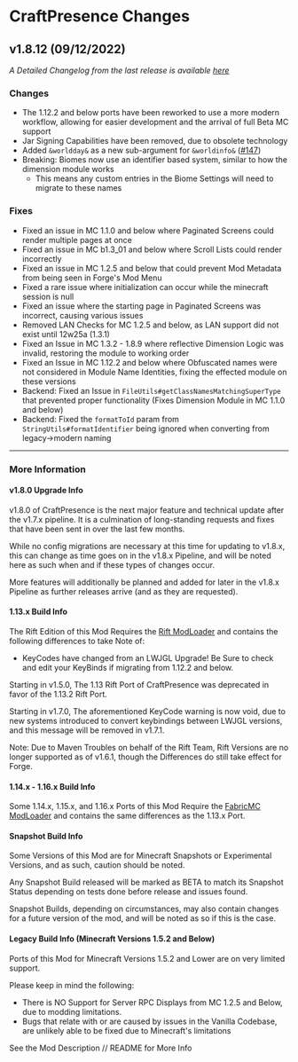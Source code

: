 # CraftPresence Changes

## v1.8.12 (09/12/2022)

_A Detailed Changelog from the last release is available [here](https://gitlab.com/CDAGaming/CraftPresence/-/compare/release%2Fv1.8.11...release%2Fv1.8.12)_

### Changes

*   The 1.12.2 and below ports have been reworked to use a more modern workflow, allowing for easier development and the arrival of full Beta MC support
*   Jar Signing Capabilities have been removed, due to obsolete technology
*   Added `&worldday&` as a new sub-argument for `&worldinfo&` ([#147](https://gitlab.com/CDAGaming/CraftPresence/-/issues/147))
*   Breaking: Biomes now use an identifier based system, similar to how the dimension module works
    *   This means any custom entries in the Biome Settings will need to migrate to these names

### Fixes

*   Fixed an issue in MC 1.1.0 and below where Paginated Screens could render multiple pages at once
*   Fixed an issue in MC b1.3_01 and below where Scroll Lists could render incorrectly
*   Fixed an issue in MC 1.2.5 and below that could prevent Mod Metadata from being seen in Forge's Mod Menu
*   Fixed a rare issue where initialization can occur while the minecraft session is null
*   Fixed an issue where the starting page in Paginated Screens was incorrect, causing various issues
*   Removed LAN Checks for MC 1.2.5 and below, as LAN support did not exist until 12w25a (1.3.1)
*   Fixed an Issue in MC 1.3.2 - 1.8.9 where reflective Dimension Logic was invalid, restoring the module to working order
*   Fixed an Issue in MC 1.12.2 and below where Obfuscated names were not considered in Module Name Identities, fixing the effected module on these versions
*   Backend: Fixed an Issue in `FileUtils#getClassNamesMatchingSuperType` that prevented proper functionality (Fixes Dimension Module in MC 1.1.0 and below)
*   Backend: Fixed the `formatToId` param from `StringUtils#formatIdentifier` being ignored when converting from legacy->modern naming

___

### More Information

#### v1.8.0 Upgrade Info

v1.8.0 of CraftPresence is the next major feature and technical update after the v1.7.x pipeline.
It is a culmination of long-standing requests and fixes that have been sent in over the last few months.

While no config migrations are necessary at this time for updating to v1.8.x, this can change as time goes on in the v1.8.x Pipeline, and will be noted here as such when and if these types of changes occur.

More features will additionally be planned and added for later in the v1.8.x Pipeline as further releases arrive (and as they are requested).

#### 1.13.x Build Info

The Rift Edition of this Mod Requires the [Rift ModLoader](https://www.curseforge.com/minecraft/mc-mods/rift) and contains the following differences to take Note of:

*   KeyCodes have changed from an LWJGL Upgrade! Be Sure to check and edit your KeyBinds if migrating from 1.12.2 and below.

Starting in v1.5.0, The 1.13 Rift Port of CraftPresence was deprecated in favor of the 1.13.2 Rift Port.

Starting in v1.7.0, The aforementioned KeyCode warning is now void, due to new systems introduced to convert keybindings between LWJGL versions, and this message will be removed in v1.7.1.

Note: Due to Maven Troubles on behalf of the Rift Team, Rift Versions are no longer supported as of v1.6.1, though the Differences do still take effect for Forge.

#### 1.14.x - 1.16.x Build Info

Some 1.14.x, 1.15.x, and 1.16.x Ports of this Mod Require the [FabricMC ModLoader](https://www.curseforge.com/minecraft/mc-mods/fabric-api) and contains the same differences as the 1.13.x Port.

#### Snapshot Build Info

Some Versions of this Mod are for Minecraft Snapshots or Experimental Versions, and as such, caution should be noted.

Any Snapshot Build released will be marked as BETA to match its Snapshot Status depending on tests done before release and issues found.

Snapshot Builds, depending on circumstances, may also contain changes for a future version of the mod, and will be noted as so if this is the case.

#### Legacy Build Info (Minecraft Versions 1.5.2 and Below)

Ports of this Mod for Minecraft Versions 1.5.2 and Lower are on very limited support.

Please keep in mind the following:

*   There is NO Support for Server RPC Displays from MC 1.2.5 and Below, due to modding limitations.
*   Bugs that relate with or are caused by issues in the Vanilla Codebase, are unlikely able to be fixed due to Minecraft's limitations

See the Mod Description // README for More Info
